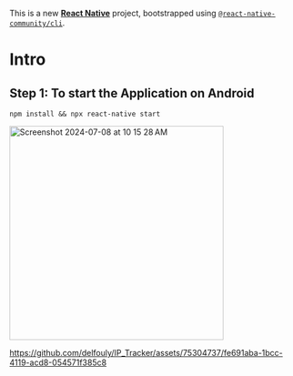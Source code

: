 This is a new [**React Native**](https://reactnative.dev) project, bootstrapped using [`@react-native-community/cli`](https://github.com/react-native-community/cli).

# Intro


## Step 1: To start the Application on Android

```
npm install && npx react-native start  
```

<img width="376" alt="Screenshot 2024-07-08 at 10 15 28 AM" src="https://github.com/delfouly/IP_Tracker/assets/75304737/878227c1-38bc-4838-b25e-a516a770ef75">


https://github.com/delfouly/IP_Tracker/assets/75304737/fe691aba-1bcc-4119-acd8-054571f385c8




